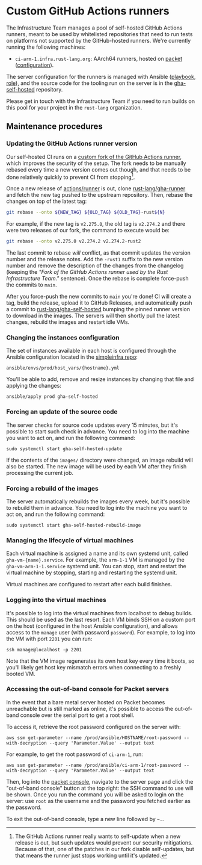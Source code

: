 # Custom GitHub Actions runners

The Infrastructure Team manages a pool of self-hosted GitHub Actions runners,
meant to be used by whitelisted repositories that need to run tests on
platforms not supported by the GitHub-hosted runners. We're currently running
the following machines:

* `ci-arm-1.infra.rust-lang.org`: AArch64 runners, hosted on [packet]
  ([configuration][host_vars-ci-arm-1]).

The server configuration for the runners is managed with Ansible ([playbook],
[role]), and the source code for the tooling run on the server is in the
[gha-self-hosted] repository.

Please get in touch with the Infrastructure Team if you need to run builds on
this pool for your project in the `rust-lang` organization.

## Maintenance procedures

### Updating the GitHub Actions runner version

Our self-hosted CI runs on a [custom fork of the GitHub Actions
runner][rust-lang/gha-runner], which improves the security of the setup. The
fork needs to be manually rebased every time a new version comes out though,
and that needs to be done relatively quickly to prevent CI from
stopping[^self-updates].

Once a new release of [actions/runner] is out, clone [rust-lang/gha-runner] and
fetch the new tag pushed to the upstream repository. Then, rebase the changes
on top of the latest tag:

```bash
git rebase --onto ${NEW_TAG} ${OLD_TAG} ${OLD_TAG}-rust${N}
```

For example, if the new tag is `v2.275.0`, the old tag is `v2.274.2` and there
were two releases of our fork, the command to execute would be:

```bash
git rebase --onto v2.275.0 v2.274.2 v2.274.2-rust2
```

The last commit to rebase *will* conflict, as that commit updates the version
number and the release notes. Add the `-rust1` suffix to the new version number
and remove the description of the changes from the changelog (keeping the
*"Fork of the GitHub Actions runner used by the Rust Infrastructure Team."*
sentence). Once the rebase is complete force-push the commits to `main`.

After you force-push the new commits to `main` you're done! CI will create a
tag, build the release, upload it to GitHub Releases, and automatically push a
commit to [rust-lang/gha-self-hosted][gha-self-hosted] bumping the pinned
runner version to download in the images. The servers will then shortly pull
the latest changes, rebuild the images and restart idle VMs.

[^self-updates]: The GitHub Actions runner really wants to self-update when a
  new release is out, but such updates would prevent our security mitigations.
  Because of that, one of the patches in our fork disable self-updates, but
  that means the runner just stops working until it's updated.

[rust-lang/gha-runner]: https://github.com/rust-lang/gha-runner
[actions/runner]: https://github.com/actions/runner

### Changing the instances configuration

The set of instances available in each host is configured through the
Ansible configuration located in the [simpleinfra repo][simpleinfra]:

```
ansible/envs/prod/host_vars/{hostname}.yml
```

You'll be able to add, remove and resize instances by changing that file and
applying the changes:

```
ansible/apply prod gha-self-hosted
```

### Forcing an update of the source code

The server checks for source code updates every 15 minutes, but it's possible
to start such check in advance. You need to log into the machine you want to
act on, and run the following command:

```
sudo systemctl start gha-self-hosted-update
```

If the contents of the `images/` directory were changed, an image rebuild will
also be started. The new image will be used by each VM after they finish
processing the current job.

### Forcing a rebuild of the images

The server automatically rebuilds the images every week, but it's possible to
rebuild them in advance. You need to log into the machine you want to act on,
and run the following command:

```
sudo systemctl start gha-self-hosted-rebuild-image
```

### Managing the lifecycle of virtual machines

Each virtual machine is assigned a name and its own systemd unit, called
`gha-vm-{name}.service`. For example, the `arm-1-1` VM is managed by the
`gha-vm-arm-1-1.service` systemd unit. You can stop, start and restart the
virtual machine by stopping, starting and restarting the systemd unit.

Virtual machines are configured to restart after each build finishes.

### Logging into the virtual machines

It's possible to log into the virtual machines from localhost to debug builds.
This should be used as the last resort. Each VM binds SSH on a custom port on
the host (configured in the host Ansible configuration), and allows access to
the `manage` user (with password `password`). For example, to log into the VM
with port `2201` you can run:

```
ssh manage@localhost -p 2201
```

Note that the VM image regenerates its own host key every time it boots, so
you'll likely get host key mismatch errors when connecting to a freshly booted
VM.

### Accessing the out-of-band console for Packet servers

In the event that a bare metal server hosted on Packet becomes unreachable but
is still marked as online, it's possible to access the out-of-band console over
the serial port to get a root shell.

To access it, retrieve the root password configured on the server with:

```
aws ssm get-parameter --name /prod/ansible/HOSTNAME/root-password --with-decryption --query 'Parameter.Value' --output text
```

For example, to get the root password of `ci-arm-1`, run:

```
aws ssm get-parameter --name /prod/ansible/ci-arm-1/root-password --with-decryption --query 'Parameter.Value' --output text
```

Then, log into the [packet console][packet-console], navigate to the server
page and click the "out-of-band console" button at the top right: the SSH
command to use will be shown. Once you run the command you will be asked to
login on the server: use `root` as the username and the password you fetched
earlier as the password.

To exit the out-of-band console, type a new line followed by `~.`.

[gha-self-hosted]: https://github.com/rust-lang/gha-self-hosted
[host_vars-ci-arm-1]: https://github.com/rust-lang/simpleinfra/blob/master/ansible/envs/prod/host_vars/ci-arm-1.infra.rust-lang.org.yml
[packet]: https://www.packet.com
[packet-console]: https://app.packet.net
[playbook]: https://github.com/rust-lang/simpleinfra/blob/master/ansible/playbooks/gha-self-hosted.yml
[role]: https://github.com/rust-lang/simpleinfra/blob/master/ansible/playbooks/gha-self-hosted.yml
[simpleinfra]: https://github.com/rust-lang/simpleinfra
